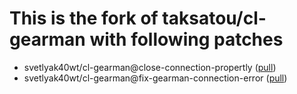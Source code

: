 This is the fork of taksatou/cl-gearman with following patches
==============================================================

- svetlyak40wt/cl-gearman@close-connection-propertly ([pull](https://github.com/taksatou/cl-gearman/pull/3))
- svetlyak40wt/cl-gearman@fix-gearman-connection-error ([pull](https://github.com/taksatou/cl-gearman/pull/4))

